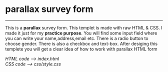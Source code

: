 <h1>parallax survey form</h1> 
<hr/>
<p>This is a <b>parallax</b> survey form. This templet is made with raw HTML & CSS. I made it just for my <b>practice purpose</b>. You will find some input field where you can write your name,address,email etc. There is a radio button to choose gender. There is also a checkbox and text-box. After desiging this templete you will get a clear idea of how to work with parallax HTML form </p>


<i>HTML code --> index.html</i> <br/>
<i>CSS code --> css/style.css</i><br/>
